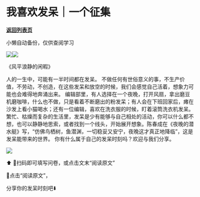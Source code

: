 # 我喜欢发呆｜一个征集

[**返回列表页**](/gzh/看理想)

小懒自动备份，仅供查阅学习

![](https://mmbiz.qpic.cn/mmbiz_png/aP7vrTpXJxRA0ViaNRqia18YGj5LgX4VSibTFXfBlkXZakYUA8yBkEQYYmpmDmxH0IZyeY4oUcOiabiaj1PywxF6StQ/640?wx_fmt=png)![](https://mmbiz.qpic.cn/mmbiz_jpg/aP7vrTpXJxQduydP97LtQibdC36jwwXhY70ribWAv5uLjho4fdn7vVuHnZ5vqdg1PQRfT9zlDkhCV6ibP7ic85dYew/640?wx_fmt=other&from;=appmsg)

《风平浪静的闲暇》  

  

人的一生中，可能有一半时间都在发呆。
不做任何有世俗意义的事，不生产价值，不劳动，不创造，在这些发呆和放空的时候，我们会感觉自己活着，想象力可能也会难得地奔涌出来。
编辑部里，有人选择在一个夜晚，打开风扇，拿出磨豆机磨咖啡，什么也不做，只是看着不断磨出的粉发呆；有人会在下班回家后，瘫在沙发上看小猫喝水；还有一位编辑，喜欢在洗衣服的时候，盯着滚筒洗衣机发呆。
繁忙、枯燥而复杂的生活里，发呆是少有能够与自己相处的活动，你可以什么都不想，也可以静静地思索，或者找到一个线头，开始展开想象。陈春成在《夜晚的潜水艇》写，“仿佛鸟栖树，鱼潜渊，一切稳妥又安宁，夜晚这才真正地降临”，这是发呆能带来的世界。
你有什么属于自己的发呆时刻吗？欢迎与我们分享。  

![](https://mmbiz.qpic.cn/mmbiz_jpg/aP7vrTpXJxQduydP97LtQibdC36jwwXhYibH3pZQSKCJoLTKN1vlvnESnQC7YI9YbMWezjXgaTGm1XaLJRicKTAtA/640?wx_fmt=jpeg&from;=appmsg)

⬆️ 🫧扫码即可填写问卷，或点击文末“阅读原文”

  

🛀点击“阅读原文”，

分享你的发呆时刻吧⬇️

